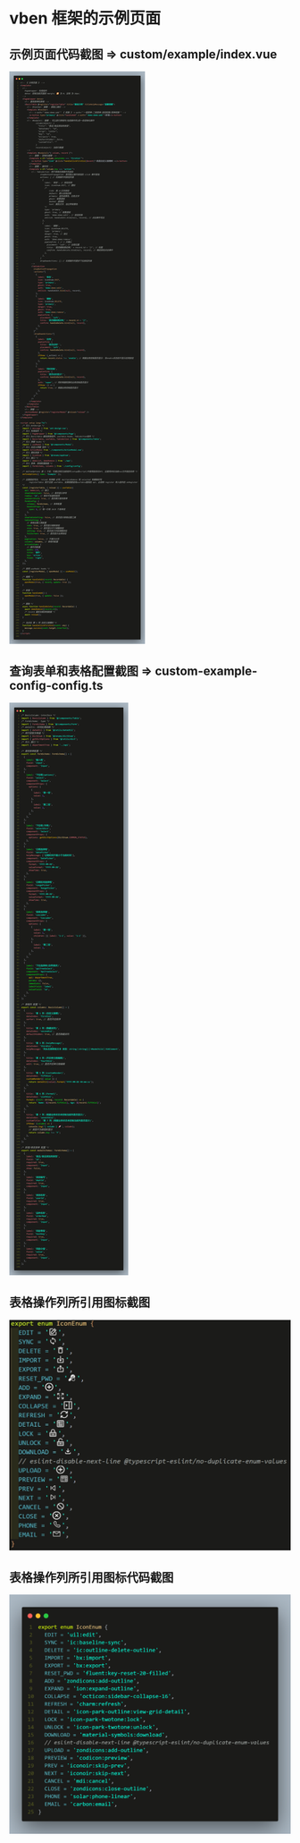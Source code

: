 <BackTop />

# vben 框架的示例页面

## 示例页面代码截图 => custom/example/index.vue

![image](images/custom-example-index.vue.png)

## 查询表单和表格配置截图 => custom-example-config-config.ts

![image](images/custom-example-config-config.ts.png)

## 表格操作列所引用图标截图

![image](images/IconEnum-icon.png)

## 表格操作列所引用图标代码截图

![image](images/IconEnum.png)
